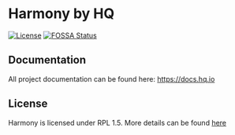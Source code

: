 Harmony by HQ
=============

[![License](https://img.shields.io/badge/License-RPL%201.5-red.svg)](https://opensource.org/licenses/RPL-1.5)
[![FOSSA Status](https://app.fossa.io/api/projects/git%2Bgithub.com%2Fhq-io%2FHQ.Harmony.svg?type=shield)](https://app.fossa.io/projects/git%2Bgithub.com%2Fhq-io%2FHQ.Harmony?ref=badge_shield)

## Documentation

All project documentation can be found here: https://docs.hq.io

## License
Harmony is licensed under RPL 1.5. More details can be found [here](https://github.com/hq-io/HQ.Cadence/blob/master/LICENSE.md)
